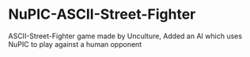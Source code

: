 NuPIC-ASCII-Street-Fighter
==========================

ASCII-Street-Fighter game made by Unculture, Added an AI which uses NuPIC to play against a human opponent
